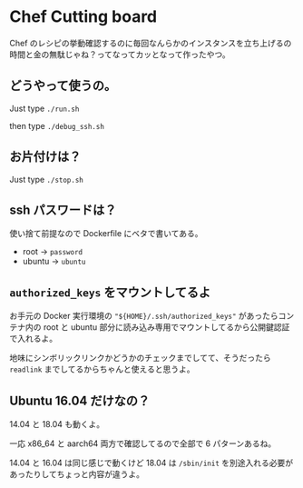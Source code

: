 # Chef Cutting board


Chef のレシピの挙動確認するのに毎回なんらかのインスタンスを立ち上げるの時間と金の無駄じゃね？ってなってカッとなって作ったやつ。


## どうやって使うの。

Just type `./run.sh`

then type `./debug_ssh.sh`


## お片付けは？

Just type `./stop.sh`


## ssh パスワードは？

使い捨て前提なので Dockerfile にベタで書いてある。

- root -> `password`
- ubuntu -> `ubuntu`


## `authorized_keys` をマウントしてるよ

お手元の Docker 実行環境の `"${HOME}/.ssh/authorized_keys"` があったらコンテナ内の root と ubuntu 部分に読み込み専用でマウントしてるから公開鍵認証で入れるよ。

地味にシンボリックリンクかどうかのチェックまでしてて、そうだったら `readlink` までしてるからちゃんと使えると思うよ。


## Ubuntu 16.04 だけなの？

14.04 と 18.04 も動くよ。

一応 x86_64 と aarch64 両方で確認してるので全部で 6 パターンあるね。

14.04 と 16.04 は同じ感じで動くけど 18.04 は `/sbin/init` を別途入れる必要があったりしてちょっと内容が違うよ。
